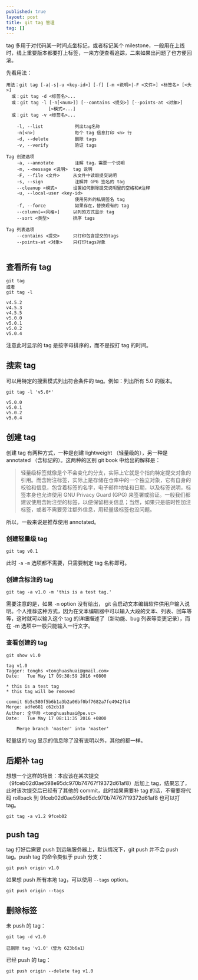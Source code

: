 ```yaml
---
published: true
layout: post
title: git tag 管理
tag: []
---
```

tag 多用于对代码某一时间点坐标记，或者标记某个 milestone，一般用在上线时，线上重要版本都要打上标签，一来方便查看追踪，二来如果出问题了也方便回滚。

先看用法：

``` shell
用法：git tag [-a|-s|-u <key-id>] [-f] [-m <说明>|-F <文件>] <标签名> [<头>]
  或：git tag -d <标签名>...
  或：git tag -l [-n[<num>]] [--contains <提交>] [--points-at <对象>]
                [<模式>...]
  或：git tag -v <标签名>...

    -l, --list            列出tag名称
    -n[<n>]               每个 tag 信息打印 <n> 行
    -d, --delete          删除 tags
    -v, --verify          验证 tags

Tag 创建选项
    -a, --annotate        注解 tag，需要一个说明
    -m, --message <说明>  tag 说明
    -F, --file <文件>     从文件中读取提交说明
    -s, --sign            注解并 GPG 签名的 tag
    --cleanup <模式>      设置如何删除提交说明里的空格和#注释
    -u, --local-user <key-id>
                          使用另外的私钥签名 tag
    -f, --force           如果存在，替换现有的 tag
    --column[=<风格>]     以列的方式显示 tag
    --sort <类型>         排序 tags

Tag 列表选项
    --contains <提交>     只打印包含提交的tags
    --points-at <对象>    只打印tags对象
    
```

## 查看所有 tag

``` shell
git tag
或者
git tag -l

v4.5.2
v4.5.3
v4.5.5
v5.0.0
v5.0.1
v5.0.2
v5.0.4
```

注意此时显示的 tag 是按字母排序的，而不是按打 tag 的时间。

## 搜索 tag

可以用特定的搜索模式列出符合条件的 tag。例如：列出所有 5.0 的版本。

``` shell
git tag -l 'v5.0*'

v5.0.0
v5.0.1
v5.0.2
v5.0.4
```

## 创建 tag

创建 tag 有两种方式，一种是创建 lightweight （轻量级的），另一种是 annotated （含标记的）。这两种的区别 git book 中给出的解释是：

> 轻量级标签就像是个不会变化的分支，实际上它就是个指向特定提交对象的引用。而含附注标签，实际上是存储在仓库中的一个独立对象，它有自身的校验和信息，包含着标签的名字，电子邮件地址和日期，以及标签说明，标签本身也允许使用 GNU Privacy Guard (GPG) 来签署或验证。一般我们都建议使用含附注型的标签，以便保留相关信息；当然，如果只是临时性加注标签，或者不需要旁注额外信息，用轻量级标签也没问题。

所以，一般来说是推荐使用 annotated。

### 创建轻量级 tag

``` shell
git tag v0.1
```

此时 `-a` `-m` 选项都不需要，只需要制定 tag 名称即可。

### 创建含标注的 tag

``` shell
git tag -a v1.0 -m 'this is a test tag.'
```

需要注意的是，如果 `-m` option 没有给出， git 会启动文本编辑软件供用户输入说明。个人推荐这种方式，因为在文本编辑器中可以输入大段的文本、列表、回车等等，这时就可以输入这个 tag 的详细描述了（新功能、bug 列表等变更记录），而在 -m 选项中一般只能输入一行文字。

### 查看创建的 tag

``` shell
git show v1.0

tag v1.0
Tagger: tonghs <tonghuashuai@gmail.com>
Date:   Tue May 17 09:38:59 2016 +0800

* this is a test tag
* this tag will be removed

commit 6b5c580f5b6b1a3b2a06bf0bf7682a7fe4942fb4
Merge: adfe681 c62cb18
Author: 仝华帅 <tonghuashuai@pe.vc>
Date:   Tue May 17 08:11:35 2016 +0800

    Merge branch 'master' into 'master'
```

轻量级的 tag 显示的信息除了没有说明以外，其他的都一样。

## 后期补 tag

想想一个这样的场景：本应该在某次提交（9fceb02d0ae598e95dc970b74767f19372d61af8）后加上 tag，结果忘了，此时该次提交后已经有了其他的 commit，此时如果需要补 tag 的话，不需要将代码 rollback 到 9fceb02d0ae598e95dc970b74767f19372d61af8 也可以打 tag。

``` shell
git tag -a v1.2 9fceb02
```

## push tag

tag 打好后需要 push 到远端服务器上，默认情况下，git push 并不会 push tag。push tag 的命令类似于 push 分支：

``` shell
git push origin v1.0
```

如果想 push 所有本地 tag，可以使用 `--tags` option。

``` shell
git push origin --tags
```

## 删除标签

未 push 的 tag：

``` shell
git tag -d v1.0

已删除 tag 'v1.0'（曾为 623b6a1）
```

已经 push 的 tag：

``` shell
git push origin --delete tag v1.0
```